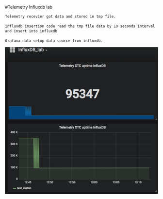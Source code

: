 #Telemetry Influxdb lab

    Telemetry recevier got data and stored in tmp file.
    
    influxdb insertion code read the tmp file data by 10 seconds interval and insert into influxdb
    
    Grafana data setup data source from influxdb.
    
![N|Solid](influxdb_lab.png)